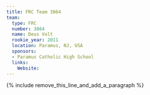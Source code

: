 ```yaml
---
title: FRC Team 3864
team:
  type: FRC
  number: 3864
  name: Deus Volt
  rookie_year: 2011
  location: Paramus, NJ, USA
  sponsors:
  - Paramus Catholic High School
  links:
    Website:
---
```


{% include remove_this_line_and_add_a_paragraph %}